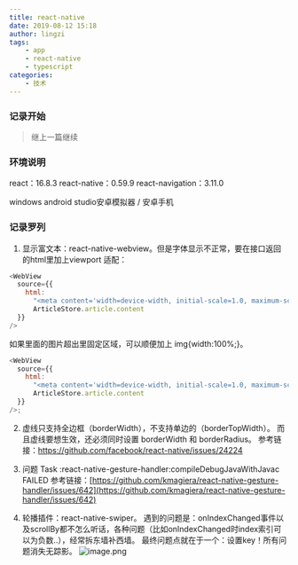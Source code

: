 ```yaml
---
title: react-native
date: 2019-08-12 15:18
author: lingzi
tags: 
    - app
    - react-native 
    - typescript
categories: 
    - 技术
---
```


### 记录开始
> 继上一篇继续

### 环境说明
react：16.8.3
react-native：0.59.9
react-navigation：3.11.0

windows
android studio安卓模拟器 / 安卓手机    

### 记录罗列

1. 显示富文本：react-native-webview。但是字体显示不正常，要在接口返回的html里加上viewport 适配：
```javascript
<WebView
  source={{
    html:
      "<meta content='width=device-width, initial-scale=1.0, maximum-scale=1.0, user-scalable=0' name='viewport' />" +
      ArticleStore.article.content
  }}
/>
```
如果里面的图片超出里固定区域，可以顺便加上 img{width:100%;}。
```javascript
<WebView
  source={{
    html:
      "<meta content='width=device-width, initial-scale=1.0, maximum-scale=1.0, user-scalable=0' name='viewport' /><style>img{width: 100%}</style> " +
      ArticleStore.article.content
  }}
/>;
```

2. 虚线只支持全边框（borderWidth），不支持单边的（borderTopWidth）。 而且虚线要想生效，还必须同时设置 borderWidth 和 borderRadius。
参考链接：https://github.com/facebook/react-native/issues/24224

3. 问题 Task :react-native-gesture-handler:compileDebugJavaWithJavac FAILED 
参考链接：[https://github.com/kmagiera/react-native-gesture-handler/issues/642](https://github.com/kmagiera/react-native-gesture-handler/issues/642)

4. 轮播插件：react-native-swiper。
遇到的问题是：onIndexChanged事件以及scrollBy都不怎么听话，各种问题（比如onIndexChanged时index索引可以为负数..），经常拆东墙补西墙。
最终问题点就在于一个：设置key！所有问题消失无踪影。
![image.png](https://upload-images.jianshu.io/upload_images/3453108-b30ace3d6018b40e.png?imageMogr2/auto-orient/strip%7CimageView2/2/w/1240)




